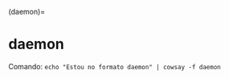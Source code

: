 (daemon)=

# daemon

Comando: `echo "Estou no formato daemon" | cowsay -f daemon`

```{literalinclude} saidas/daemon.txt 
```

